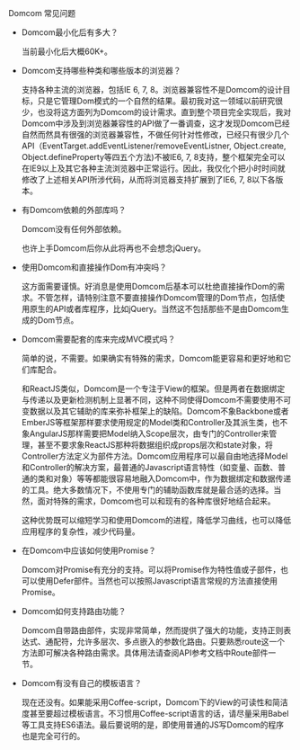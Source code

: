 Domcom 常见问题

* Domcom最小化后有多大？

  当前最小化后大概60K+。

* Domcom支持哪些种类和哪些版本的浏览器？

  支持各种主流的浏览器，包括IE 6, 7, 8。浏览器兼容性不是Domcom的设计目标，只是它管理Dom模式的一个自然的结果。最初我对这一领域以前研究很少，也没将这方面列为Domcom的设计需求。直到整个项目完全实现后，我对Domcom中涉及到浏览器兼容性的API做了一番调查，这才发现Domcom已经自然而然具有很强的浏览器兼容性，不做任何针对性修改，已经只有很少几个API（EventTarget.addEventListener/removeEventListner, Object.create, Object.defineProperty等四五个方法)不被IE6, 7, 8支持，整个框架完全可以在IE9以上及其它各种主流浏览器中正常运行。因此，我仅化个把小时时间就修改了上述相关API所涉代码，从而将浏览器支持扩展到了IE6, 7, 8以下各版本。

* 有Domcom依赖的外部库吗？

  Domcom没有任何外部依赖。

  也许上手Domcom后你从此将再也不会想念jQuery。

* 使用Domcom和直接操作Dom有冲突吗？

  这方面需要谨慎。好消息是使用Domcom后基本可以杜绝直接操作Dom的需求。不管怎样，请特别注意不要直接操作Domcom管理的Dom节点，包括使用原生的API或者库程序，比如jQuery。当然这不包括那些不是由Domcom生成的Dom节点。

* Domcom需要配套的库来完成MVC模式吗？

  简单的说，不需要。如果确实有特殊的需求，Domcom能更容易和更好地和它们库配合。

  和ReactJS类似，Domcom是一个专注于View的框架。但是两者在数据绑定与传递以及更新检测机制上显著不同，这种不同使得Domcom不需要使用不可变数据以及其它辅助的库来弥补框架上的缺陷。Domcom不象Backbone或者EmberJS等框架那样要求使用规定的Model类和Controller及其派生类，也不象AngularJS那样需要把Model纳入Scope层次，由专门的Controller来管理，甚至不要求象ReactJS那种将数据组织成props层次和state对象，将Controller方法定义为部件方法。Domcom应用程序可以最自由地选择Model和Controller的解决方案，最普通的Javascript语言特性（如变量、函数、普通的类和对象）等等都能很容易地融入Domcom中，作为数据绑定和数据传递的工具。绝大多数情况下，不使用专门的辅助函数库就是最合适的选择。当然，面对特殊的需求，Domcom也可以和现有的各种库很好地结合起来。

  这种优势既可以缩短学习和使用Domcom的进程，降低学习曲线，也可以降低应用程序的复杂性，减少代码量。

* 在Domcom中应该如何使用Promise？
  
  Domcom对Promise有充分的支持。可以将Promise作为特性值或子部件，也可以使用Defer部件。当然也可以按照Javascript语言常规的方法直接使用Promise。  

* Domcom如何支持路由功能？

  Domcom自带路由部件，实现非常简单，然而提供了强大的功能，支持正则表达式、通配符，允许多层次、多点嵌入的参数化路由。只要熟悉route这一个方法即可解决各种路由需求。具体用法请查阅API参考文档中Route部件一节。

* Domcom有没有自己的模板语言？

  现在还没有。如果能采用Coffee-script，Domcom下的View的可读性和简洁度甚至要超过模板语言。不习惯用Coffee-script语言的话，请尽量采用Babel等工具支持ES6语法。最后要说明的是，即使用普通的JS写Domcom的程序也是完全可行的。

